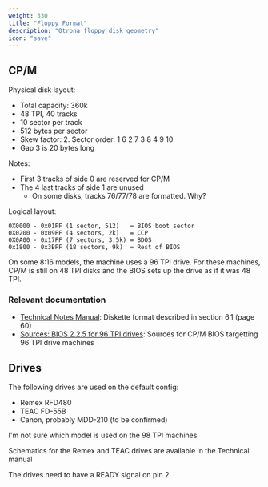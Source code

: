 ```yaml
---
weight: 330
title: "Floppy Format"
description: "Otrona floppy disk geometry"
icon: "save"
---
```


## CP/M

Physical disk layout:
* Total capacity: 360k
* 48 TPI, 40 tracks
* 10 sector per track
* 512 bytes per sector
* Skew factor: 2. Sector order: 1 6 2 7 3 8 4 9 10
* Gap 3 is 20 bytes long

Notes:
* First 3 tracks of side 0 are reserved for CP/M
* The 4 last tracks of side 1 are unused
  * On some disks, tracks 76/77/78 are formatted. Why?

Logical layout:
```
0X0000 - 0x01FF (1 sector, 512)   = BIOS boot sector
0X0200 - 0x09FF (4 sectors, 2k)   = CCP
0X0A00 - 0x17FF (7 sectors, 3.5k) = BDOS
0x1800 - 0x3BFF (18 sectors, 9k)  = Rest of BIOS
```

On some 8:16 models, the machine uses a 96 TPI drive. For these machines, CP/M is still on 48 TPI disks and the BIOS sets up the drive as if it was 48 TPI.

### Relevant documentation

* [Technical Notes Manual](</documents/otrona/92-05-1210 - Otrona Attache Technical Manual (1.1).pdf>): Diskette format described in section 6.1 (page 60) 
* [Sources: BIOS 2.2.5 for 96 TPI drives](</files/otrona/source/BIOS25.ASM>): Sources for CP/M BIOS targetting 96 TPI drive machines

## Drives

The following drives are used on the default config:
* Remex RFD480
* TEAC FD-55B
* Canon, probably MDD-210 (to be confirmed)

I'm not sure which model is used on the 98 TPI machines

Schematics for the Remex and TEAC drives are available in the Technical manual

The drives need to have a READY signal on pin 2
